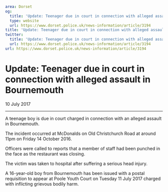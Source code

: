 ```yaml
area: Dorset
og:
  title: 'Update: Teenager due in court in connection with alleged assault in Bournemouth'
  type: website
  url: https://www.dorset.police.uk/news-information/article/3194
title: 'Update: Teenager due in court in connection with alleged assault in Bournemouth |'
twitter:
  title: 'Update: Teenager due in court in connection with alleged assault in Bournemouth'
  url: https://www.dorset.police.uk/news-information/article/3194
url: https://www.dorset.police.uk/news-information/article/3194
```

# Update: Teenager due in court in connection with alleged assault in Bournemouth

10 July 2017

* * *

A teenage boy is due in court charged in connection with an alleged assault in Bournemouth.

The incident occurred at McDonalds on Old Christchurch Road at around 11pm on Friday 14 October 2016.

Officers were called to reports that a member of staff had been punched in the face as the restaurant was closing.

The victim was taken to hospital after suffering a serious head injury.

A 16-year-old boy from Bournemouth has been issued with a postal requisition to appear at Poole Youth Court on Tuesday 11 July 2017 charged with inflicting grievous bodily harm.
